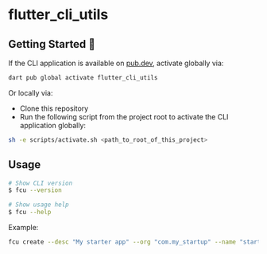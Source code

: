 # flutter_cli_utils

## Getting Started 🚀

If the CLI application is available on [pub.dev](https://pub.dev), activate globally via:

```sh
dart pub global activate flutter_cli_utils
```

Or locally via:

- Clone this repository
- Run the following script from the project root to activate the CLI application globally:

```sh
sh -e scripts/activate.sh <path_to_root_of_this_project>
```

## Usage

```sh
# Show CLI version
$ fcu --version

# Show usage help
$ fcu --help
```

Example:
```sh
fcu create --desc "My starter app" --org "com.my_startup" --name "starter_app" --ios-lang swift --android-lang "java" --template app --target-platforms "android,ios" --output-directory "starter_app" --overwrite-existing-directory --use-starter-brick
```